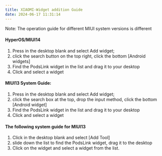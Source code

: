```yaml
---
title: XIAOMI-Widget addition Guide
date: 2024-06-17 11:31:14
---
```


Note: The operation guide for different MIUI system versions is different

#### HyperOS/MIUI14
1. Press in the desktop blank and select Add widget; 
2. click the search button on the top right, click the bottom [Android widgets]
3. Find the PodsLink widget in the list and drag it to your desktop
4. Click and select a widget

####  MIUI13 System Guide:
1. Press in the desktop blank and select Add widget;
2. click the search box at the top, drop the input method, click the bottom [Android widget]
3. Find the PodsLink widget in the list and drag it to your desktop
4. Click and select a widget

#### The following system guide for MIUI13
1. Click in the desktop blank and select [Add Tool]
2. slide down the list to find the PodsLink widget, drag it to the desktop
3. Click on the widget and select a widget from the list.
